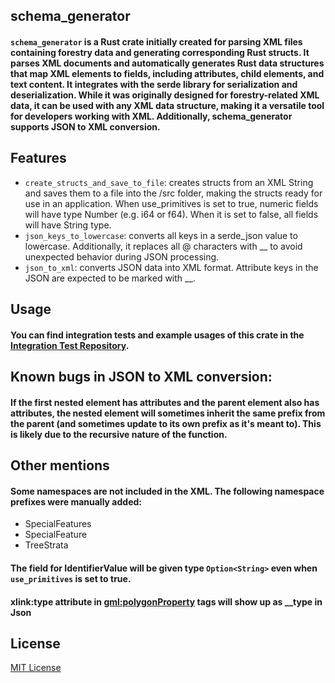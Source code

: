 ## schema_generator

#### `schema_generator` is a Rust crate initially created for parsing XML files containing forestry data and generating corresponding Rust structs. It parses XML documents and automatically generates Rust data structures that map XML elements to fields, including attributes, child elements, and text content. It integrates with the serde library for serialization and deserialization. While it was originally designed for forestry-related XML data, it can be used with any XML data structure, making it a versatile tool for developers working with XML. Additionally, schema_generator supports JSON to XML conversion.

## Features
- `create_structs_and_save_to_file`: creates structs from an XML String and saves them to a file into the /src folder, making the structs ready for use in an application. When use_primitives is set to true, numeric fields will have type Number (e.g. i64 or f64). When it is set to false, all fields will have String type.
- `json_keys_to_lowercase`: converts all keys in a serde_json value to lowercase. Additionally, it replaces all @ characters with __ to avoid unexpected behavior during JSON processing.
- `json_to_xml`: converts JSON data into XML format. Attribute keys in the JSON are expected to be marked with __.

## Usage

#### You can find integration tests and example usages of this crate in the [Integration Test Repository](https://github.com/mabackma/forestry_structs).

## Known bugs in JSON to XML conversion:

#### If the first nested element has attributes and the parent element also has attributes, the nested element will sometimes inherit the same prefix from the parent (and sometimes update to its own prefix as it's meant to). This is likely due to the recursive nature of the function.

## Other mentions

#### Some namespaces are not included in the XML. The following namespace prefixes were manually added:
- SpecialFeatures
- SpecialFeature
- TreeStrata

#### The field for IdentifierValue will be given type `Option<String>` even when `use_primitives` is set to true.

#### xlink:type attribute in <gml:polygonProperty> tags will show up as __type in Json

## License

[MIT License](LICENSE)